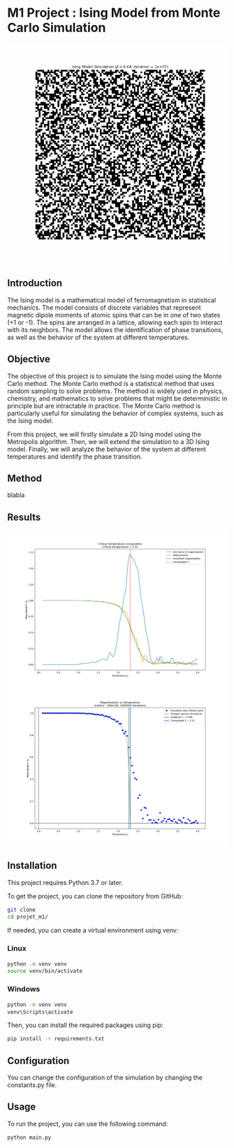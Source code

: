 # M1 Project : Ising Model from Monte Carlo Simulation

![Ising model](img/kept/ising_random_long_run.gif)

## Introduction

The Ising model is a mathematical model of ferromagnetism in statistical mechanics. The model consists of discrete variables that represent magnetic dipole moments of atomic spins that can be in one of two states (+1 or -1). The spins are arranged in a lattice, allowing each spin to interact with its neighbors. The model allows the identification of phase transitions, as well as the behavior of the system at different temperatures.

## Objective

The objective of this project is to simulate the Ising model using the Monte Carlo method. The Monte Carlo method is a statistical method that uses random sampling to solve problems. The method is widely used in physics, chemistry, and mathematics to solve problems that might be deterministic in principle but are intractable in practice. The Monte Carlo method is particularly useful for simulating the behavior of complex systems, such as the Ising model.

From this project, we will firstly simulate a 2D Ising model using the Metropolis algorithm. Then, we will extend the simulation to a 3D Ising model. Finally, we will analyze the behavior of the system at different temperatures and identify the phase transition.

## Method

blabla

## Results

![Critical temperature](data/critical_temperature.png)
![Magnetization](data/magnetization.png)

## Installation

This project requires Python 3.7 or later.

To get the project, you can clone the repository from GitHub:

```bash
git clone
cd projet_m1/
```

If needed, you can create a virtual environment using venv:
### Linux
```bash 
python -m venv venv
source venv/bin/activate
```
### Windows
```bash 
python -m venv venv
venv\Scripts\activate
```

Then, you can install the required packages using pip:

```bash
pip install -r requirements.txt
```

## Configuration

You can change the configuration of the simulation by changing the constants.py file.

## Usage

To run the project, you can use the following command:

```bash
python main.py
```

